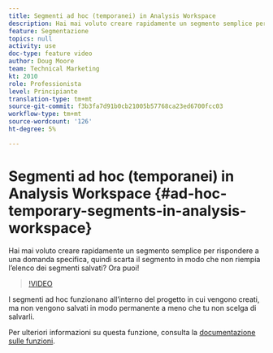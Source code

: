 ```yaml
---
title: Segmenti ad hoc (temporanei) in Analysis Workspace
description: Hai mai voluto creare rapidamente un segmento semplice per rispondere a una domanda specifica, quindi scarta il segmento in modo che non riempia l’elenco dei segmenti salvati? Ora puoi!
feature: Segmentazione
topics: null
activity: use
doc-type: feature video
author: Doug Moore
team: Technical Marketing
kt: 2010
role: Professionista
level: Principiante
translation-type: tm+mt
source-git-commit: f3b3fa7d91b0cb21005b57768ca23ed6700fcc03
workflow-type: tm+mt
source-wordcount: '126'
ht-degree: 5%

---
```



# Segmenti ad hoc (temporanei) in Analysis Workspace {#ad-hoc-temporary-segments-in-analysis-workspace}

Hai mai voluto creare rapidamente un segmento semplice per rispondere a una domanda specifica, quindi scarta il segmento in modo che non riempia l’elenco dei segmenti salvati? Ora puoi!

>[!VIDEO](https://video.tv.adobe.com/v/23978/?quality=12)

I segmenti ad hoc funzionano all’interno del progetto in cui vengono creati, ma non vengono salvati in modo permanente a meno che tu non scelga di salvarli.

Per ulteriori informazioni su questa funzione, consulta la [documentazione sulle funzioni](https://marketing.adobe.com/resources/help/en_US/analytics/analysis-workspace/t_freeform-project-segment.html).
